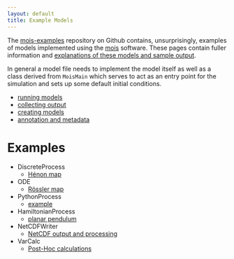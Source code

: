 ```yaml
---
layout: default
title: Example Models
---
```


The [mois-examples](https://github.com/edinburgh-rbm/mois-examples)
repository on Github contains, unsurprisingly, examples of models
implemented using the [mois](/mois) software. These pages contain
fuller information and [explanations of these models and sample
output](#example-models).

In general a model file needs to implement the model itself as
well as a class derived from `MoisMain` which serves to act as
an entry point for the simulation and sets up some default 
initial conditions.

  * [running models](running.html)
  * [collecting output](output.html)
  * [creating models](models.html)
  * [annotation and metadata](annotation.html)

Examples
========

  * DiscreteProcess
    * [Hénon map](henon)
  * ODE
    * [Rössler map](roessler)
  * PythonProcess
    * [example](python)
  * HamiltonianProcess
    * [planar pendulum](pendulum)
  * NetCDFWriter
    * [NetCDF output and processing](netcdf)
  * VarCalc
    * [Post-Hoc calculations](varcalc)
